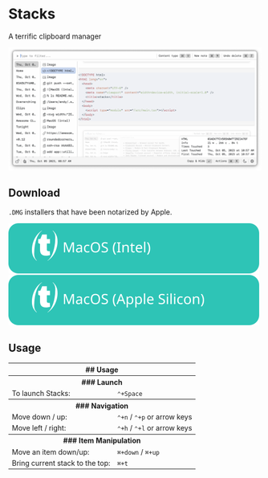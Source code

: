 # Stacks

A terrific clipboard manager

![screenshot](./docs/screenshots/screenshot.png)

## Download

`.DMG` installers that have been notarized by Apple.

[![MacOS (Intel)](docs/assets/MacOS-Intel.svg)](https://github.com/cablehead/stacks/releases/download/v0.13.1/Stacks_0.13.1_x86_64.dmg)
[![MacOS (Apple Silicon)](docs/assets/MacOS-Apple.Silicon.svg)](https://github.com/cablehead/stacks/releases/download/v0.13.1/Stacks_0.13.1_aarch64.dmg)

## Usage

<table>
  <tr>
    <th colspan="2">## Usage</th>
  </tr>
  <tr>
    <th colspan="2">### Launch</th>
  </tr>
  <tr>
    <td>To launch Stacks:</td>
    <td><code>&#8963;+Space</code></td>
  </tr>
  <tr>
    <th colspan="2">### Navigation</th>
  </tr>
  <tr>
    <td>Move down / up:</td>
    <td><code>&#8963;+n</code> / <code>&#8963;+p</code> or arrow keys</td>
  </tr>
  <tr>
    <td>Move left / right:</td>
    <td><code>&#8963;+h</code> / <code>&#8963;+l</code> or arrow keys</td>
  </tr>
  <tr>
    <th colspan="2">### Item Manipulation</th>
  </tr>
  <tr>
    <td>Move an item down/up:</td>
    <td><code>&#8984;+down</code> / <code>&#8984;+up</code></td>
  </tr>
  <tr>
    <td>Bring current stack to the top:</td>
    <td><code>&#8984;+t</code></td>
  </tr>
</table>

